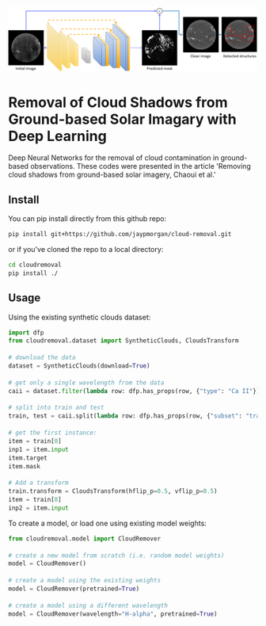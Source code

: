 <p align="center"><img src="./images/overview.png" width="700px"></p>

# Removal of Cloud Shadows from Ground-based Solar Imagary with Deep Learning

Deep Neural Networks for the removal of cloud contamination in
ground-based observations. These codes were presented in the article
'Removing cloud shadows from ground-based solar imagery, Chaoui et
al.'

## Install

You can pip install directly from this github repo:

```bash
pip install git+https://github.com/jaypmorgan/cloud-removal.git
```

or if you've cloned the repo to a local directory:

```bash
cd cloudremoval
pip install ./
```

## Usage

Using the existing synthetic clouds dataset:

```python
import dfp
from cloudremoval.dataset import SyntheticClouds, CloudsTransform

# download the data
dataset = SyntheticClouds(download=True)

# get only a single wavelength from the data
caii = dataset.filter(lambda row: dfp.has_props(row, {"type": "Ca II"}))

# split into train and test
train, test = caii.split(lambda row: dfp.has_props(row, {"subset": "train"}))

# get the first instance:
item = train[0]
inp1 = item.input
item.target
item.mask

# Add a transform
train.transform = CloudsTransform(hflip_p=0.5, vflip_p=0.5)
item = train[0]
inp2 = item.input
```

To create a model, or load one using existing model weights:

```python
from cloudremoval.model import CloudRemover

# create a new model from scratch (i.e. random model weights)
model = CloudRemover()

# create a model using the existing weights
model = CloudRemover(pretrained=True)

# create a model using a different wavelength
model = CloudRemover(wavelength="H-alpha", pretrained=True)
```
